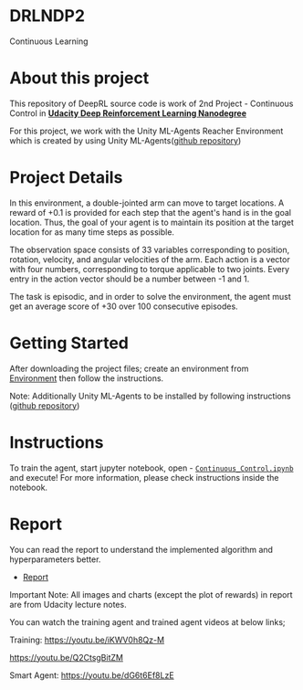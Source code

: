 # DRLNDP2
Continuous Learning 
# About this project

This repository of DeepRL source code is work of 2nd Project - Continuous Control in 
**[Udacity Deep Reinforcement Learning Nanodegree](https://www.udacity.com/course/deep-reinforcement-learning-nanodegree--nd893)**

For this project, we work with the Unity ML-Agents Reacher Environment which is created by using Unity ML-Agents([github repository](https://github.com/Unity-Technologies/ml-agents))


# Project Details

In this environment, a double-jointed arm can move to target locations. A reward of +0.1 is provided for each step that the agent's hand is in the goal location. Thus, the goal of your agent is to maintain its position at the target location for as many time steps as possible.

The observation space consists of 33 variables corresponding to position, rotation, velocity, and angular velocities of the arm. Each action is a vector with four numbers, corresponding to torque applicable to two joints. Every entry in the action vector should be a number between -1 and 1.

The task is episodic, and in order to solve the environment, the agent must
get an average score of +30 over 100 consecutive episodes.

# Getting Started
After downloading the project files; create an environment from [Environment](./environment.yml) then follow the instructions.

Note: Additionally Unity ML-Agents to be installed by following instructions ([github repository](https://github.com/Unity-Technologies/ml-agents))
 
# Instructions
To train the agent, start jupyter notebook, open - [`Continuous_Control.ipynb`]( ./Continuous_Control.ipynb)
and execute! For more information, please check instructions
inside the notebook.

# Report
You can read the report to understand the implemented algorithm and hyperparameters better. 
- [Report]( ./Report.pdf)

Important Note: All images and charts (except the plot of rewards) in report are from Udacity lecture notes. 


You can watch the training agent and trained agent videos at below links; 

Training: 
https://youtu.be/iKWV0h8Qz-M

https://youtu.be/Q2CtsgBitZM

Smart Agent: 
https://youtu.be/dG6t6Ef8LzE

